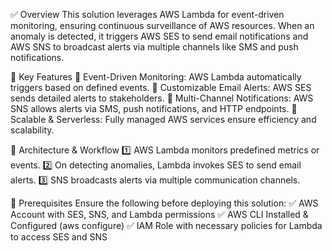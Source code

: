 ✅ Overview
This solution leverages AWS Lambda for event-driven monitoring, ensuring continuous surveillance of AWS resources. When an anomaly is detected, it triggers AWS SES to send email notifications and AWS SNS to broadcast alerts via multiple channels like SMS and push notifications.

🚀 Key Features
🔹 Event-Driven Monitoring: AWS Lambda automatically triggers based on defined events.
🔹 Customizable Email Alerts: AWS SES sends detailed alerts to stakeholders.
🔹 Multi-Channel Notifications: AWS SNS allows alerts via SMS, push notifications, and HTTP endpoints.
🔹 Scalable & Serverless: Fully managed AWS services ensure efficiency and scalability.

🔧 Architecture & Workflow
1️⃣ AWS Lambda monitors predefined metrics or events.
2️⃣ On detecting anomalies, Lambda invokes SES to send email alerts.
3️⃣ SNS broadcasts alerts via multiple communication channels.

📌 Prerequisites
Ensure the following before deploying this solution:
✅ AWS Account with SES, SNS, and Lambda permissions
✅ AWS CLI Installed & Configured (aws configure)
✅ IAM Role with necessary policies for Lambda to access SES and SNS
